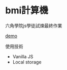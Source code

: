 # bmi計算機

六角學院js學徒試煉最終作業

[demo](https://recafox.github.io/bmi-calculator/)

使用技術
- Vanilla JS
- Local storage
